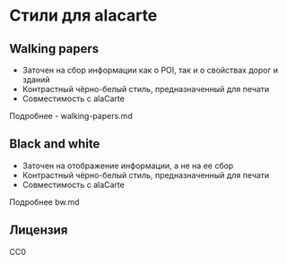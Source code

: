 # Стили для alacarte #

## Walking papers ##

- Заточен на сбор информации как о POI, так и о свойствах дорог и зданий
- Контрастный чёрно-белый стиль, предназначенный для печати
- Совместимость с alaCarte 

Подробнее - walking-papers.md

## Black and white ##

- Заточен на отображение информации, а не на ее сбор
- Контрастный чёрно-белый стиль, предназначенный для печати
- Совместимость с alaCarte

Подробнее bw.md

## Лицензия ##

CC0
